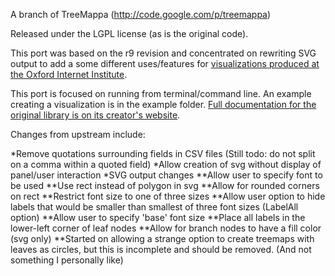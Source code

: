 A branch of TreeMappa (http://code.google.com/p/treemappa)

Released under the LGPL license (as is the original code).

This port was based on the r9 revision and concentrated on rewriting SVG output to add a some different uses/features for [visualizations produced at the Oxford Internet Institute](http://www.oii.ox.ac.uk/vis/?tool=TreeMappa).

This port is focused on running from terminal/command line. An example creating a visualization is in the example folder. [Full documentation for the original library is on its creator's website](http://www.soi.city.ac.uk/~jwo/treemappa/software/userguide.html).

Changes from upstream include:

*Remove quotations surrounding fields in CSV files (Still todo: do not split on a comma within a quoted field)
*Allow creation of svg without display of panel/user interaction
*SVG output changes
**Allow user to specify font to be used
**Use rect instead of polygon in svg
**Allow for rounded corners on rect
**Restrict font size to one of three sizes
**Allow user option to hide labels that would be smaller than smallest of three font sizes (LabelAll option)
**Allow user to specify 'base' font size
**Place all labels in the lower-left corner of leaf nodes
**Allow for branch nodes to have a fill color (svg only)
**Started on allowing a strange option to create treemaps with leaves as circles, but this is incomplete and should be removed. (And not something I personally like)



